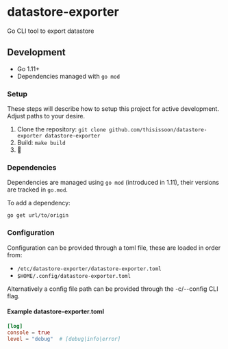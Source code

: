 # datastore-exporter

Go CLI tool to export datastore


## Development

 - Go 1.11+
 - Dependencies managed with `go mod`

### Setup

These steps will describe how to setup this project for active development. Adjust paths to your desire.

1. Clone the repository: `git clone github.com/thisissoon/datastore-exporter datastore-exporter`
2. Build: `make build`
3. 🍻

### Dependencies

Dependencies are managed using `go mod` (introduced in 1.11), their versions
are tracked in `go.mod`.

To add a dependency:
```
go get url/to/origin
```

### Configuration

Configuration can be provided through a toml file, these are loaded
in order from:

- `/etc/datastore-exporter/datastore-exporter.toml`
- `$HOME/.config/datastore-exporter.toml`

Alternatively a config file path can be provided through the
-c/--config CLI flag.

#### Example datastore-exporter.toml
```toml
[log]
console = true
level = "debug"  # [debug|info|error]
```
